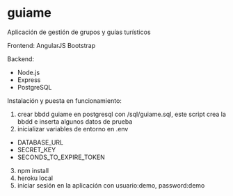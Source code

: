 # guiame

Aplicación de gestión de grupos y guías turísticos

Frontend:
 AngularJS
 Bootstrap

Backend:
* Node.js
* Express
* PostgreSQL

Instalación y puesta en funcionamiento:
1. crear bbdd guiame en postgresql con /sql/guiame.sql, este script crea la bbdd e inserta algunos datos de prueba
2. inicializar variables de entorno en .env
* DATABASE_URL
* SECRET_KEY
* SECONDS_TO_EXPIRE_TOKEN
3. npm install
4. heroku local
5. iniciar sesión en la aplicación con usuario:demo, password:demo